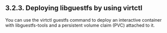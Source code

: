## 3.2.3. Deploying libguestfs by using virtctl

You can use the virtctl guestfs command to deploy an interactive container with libguestfs-tools and a persistent volume claim (PVC) attached to it.

